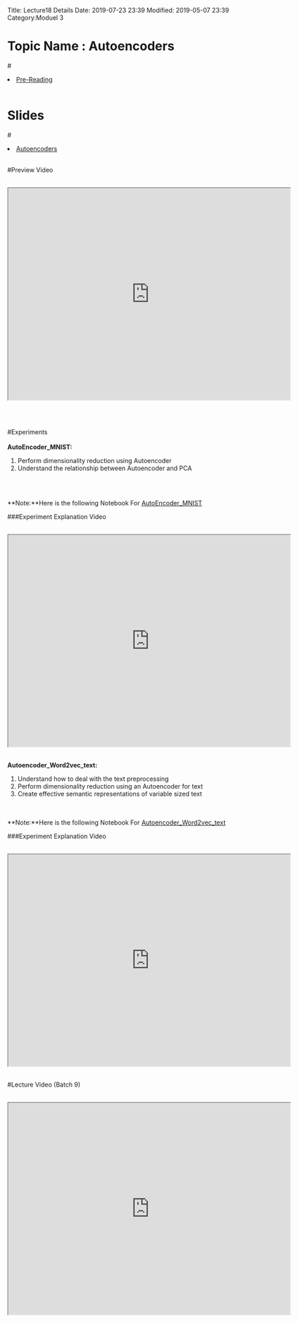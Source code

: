 Title: Lecture18 Details
Date: 2019-07-23 23:39
Modified: 2019-05-07 23:39
Category:Moduel 3

# Topic Name : Autoencoders

#<li><a href="https://drive.google.com/file/d/11Mfwuvz70f8TMpILbMRC0yVN-Nni-xbC/view?usp=sharing" target="_blank">Pre-Reading</a></li> <br>


# Slides<br>
#<li><a href="https://www.dropbox.com/home/Batch7/Slides/Day22?preview=AE.pptx" target="_blank">Autoencoders</a></li> <br>

#Preview Video <br><br>
<iframe src="https://videoken.com/embed/vkene-K1W7Wt4nUw"width="640" height="480"></iframe>

<br><br>

#Experiments<br><br>
**AutoEncoder_MNIST:** <br>
 
1. Perform dimensionality reduction using Autoencoder<br>
2. Understand the relationship between Autoencoder and PCA<br>

<br><br>
</p>

**Note:**Here is the following Notebook For [AutoEncoder_MNIST](https://drive.google.com/file/d/1ufbjEovZfaqrr2154OcE0RmhTAPuUdpY/view?usp=sharing)

###Experiment Explanation Video <br><br>
<iframe src="https://cdn.talentsprint.com/talentsprint/archives/sc/aiml/aiml_2018_blr_b6/cfus/week_11/module_3_week_11_experiment_1.mp4"width="640" height="480"></iframe>
<br><br>


**Autoencoder_Word2vec_text:** <br>
1. Understand how to deal with the text preprocessing<br>
2. Perform dimensionality reduction using an Autoencoder for text<br>
3. Create effective semantic representations of variable sized text<br>
<br><br>
</p>

**Note:**Here is the following Notebook For [Autoencoder_Word2vec_text](https://drive.google.com/file/d/1f9WB4tvJtS8g7yFjooTIKETv_XOc6SnK/view?usp=sharing)

###Experiment Explanation Video<br><br>
<iframe src="https://cdn.talentsprint.com/talentsprint/archives/sc/aiml/aiml_2018_blr_b6/cfus/week_11/module_3_week_11_experiment_2.mp4"width="640" height="480"></iframe>
<br><br>


#Lecture Video (Batch 9) <br><br>
<iframe src="https://videoken.com/embed/vkene-esgJ9Gg2Gw"width="640" height="480"></iframe>







